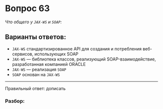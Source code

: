 # Вопрос 63
_Что общего у `JAX-WS` и `SOAP`:_

## Варианты ответов:

- `JAX-WS` стандартизированное API для создания и потребления веб-сервисов, использующих SOAP
- `JAX-WS` — библиотека классов, реализующий SOAP-взаимодействие, разработанная компанией ORACLE
- `JAX-WS` — реализация `SOAP`
- `SOAP` основан на `JAX-WS`

___

Правильный ответ: дописать

### Разбор: